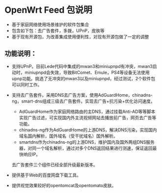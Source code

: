 # OpenWrt Feed 包说明
+ 基于家庭网络使用场景维护的软件包集合
+ 包含如下包：去广告套件，多拨，UPnP，皮肤等
+ 基于现有开源包，为改善集成使用便利性，对现有开源包做了一定的调整

## 功能说明：
+ 支持UPnP。目前Lede代码中集成的mwan3和miniupnpd有冲突，mwan3启动时，miniupnpd会失效，导致BitComet、Emule，PS4等设备无法使用upnp功能。挑选了无冲突的mwan3以及miniupnpd，经过测试，2个软件包可以同时工作。
  
+ 支持去广告套件。采用DNS去广告方案，使用AdGuardHome，chinadns-ng，smart-dns组成三级去广告套件。实现去广告+抗污染+优化访问速度。
  + AdGuardHome作为家庭网络路由的主DNS，通过挂载Anti-AD等等脚本实现广告过滤，可实现国内外主流视频网站去播放前广告，网页去广告等功能。
  + chinadns-ng作为AdGuardHome的上游DNS，解决DNS污染，实现国内域名国内解析，国外域名（受干扰域名）国外解析。
  + smartdns作为chinadns-ng的上游DNS，维护国内及国外两组DNS服务器，对同一个域名解析，通过对多个DNS返回结果进行测速，保证返回最快响应IP。

  去广告套件三个组件已经全部升级最新版本。
  
+ 提供基于Web的百度网盘下载工具。

+ 提供视觉效果较好的opentomcat及opentomato皮肤。
